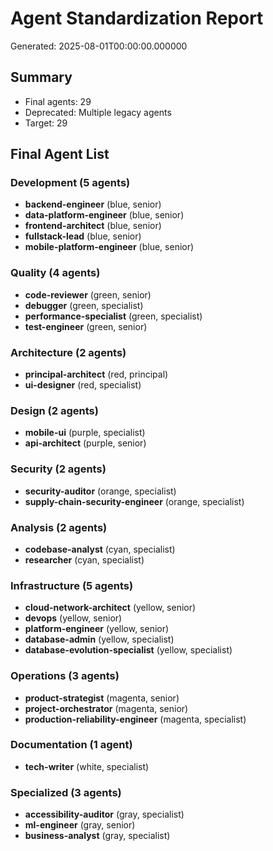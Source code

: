 # Agent Standardization Report

Generated: 2025-08-01T00:00:00.000000

## Summary

- Final agents: 29
- Deprecated: Multiple legacy agents
- Target: 29

## Final Agent List

### Development (5 agents)
- **backend-engineer** (blue, senior)
- **data-platform-engineer** (blue, senior)
- **frontend-architect** (blue, senior)
- **fullstack-lead** (blue, senior)
- **mobile-platform-engineer** (blue, senior)

### Quality (4 agents)
- **code-reviewer** (green, senior)
- **debugger** (green, specialist)
- **performance-specialist** (green, specialist)
- **test-engineer** (green, senior)

### Architecture (2 agents)
- **principal-architect** (red, principal)
- **ui-designer** (red, specialist)

### Design (2 agents)
- **mobile-ui** (purple, specialist)
- **api-architect** (purple, senior)

### Security (2 agents)
- **security-auditor** (orange, specialist)
- **supply-chain-security-engineer** (orange, specialist)

### Analysis (2 agents)
- **codebase-analyst** (cyan, specialist)
- **researcher** (cyan, specialist)

### Infrastructure (5 agents)
- **cloud-network-architect** (yellow, senior)
- **devops** (yellow, senior)
- **platform-engineer** (yellow, senior)
- **database-admin** (yellow, specialist)
- **database-evolution-specialist** (yellow, specialist)

### Operations (3 agents)
- **product-strategist** (magenta, senior)
- **project-orchestrator** (magenta, senior)
- **production-reliability-engineer** (magenta, specialist)

### Documentation (1 agent)
- **tech-writer** (white, specialist)

### Specialized (3 agents)
- **accessibility-auditor** (gray, specialist)
- **ml-engineer** (gray, senior)
- **business-analyst** (gray, specialist)
